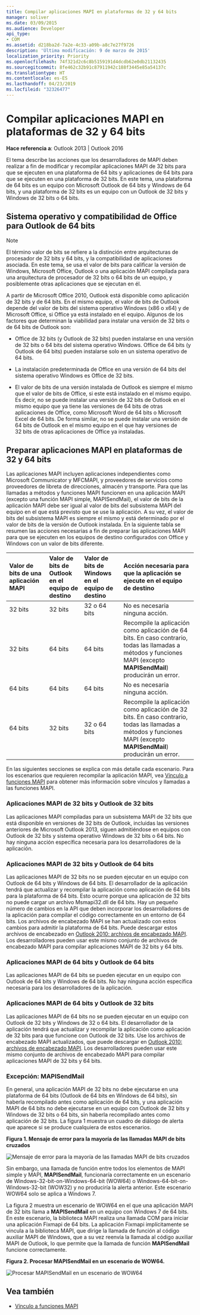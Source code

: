 ```yaml
---
title: Compilar aplicaciones MAPI en plataformas de 32 y 64 bits
manager: soliver
ms.date: 03/09/2015
ms.audience: Developer
api_type:
- COM
ms.assetid: d218ba2d-7a2e-4c33-a09b-a8c7e27f9726
description: 'Última modificación: 9 de marzo de 2015'
localization_priority: Priority
ms.openlocfilehash: 74f321d2c6c8b5159191d4dcdb62e0db21132435
ms.sourcegitcommit: 8fe462c32b91c87911942c188f3445e85a54137c
ms.translationtype: HT
ms.contentlocale: es-ES
ms.lasthandoff: 04/23/2019
ms.locfileid: "32326477"
---
```

# <a name="building-mapi-applications-on-32-bit-and-64-bit-platforms"></a>Compilar aplicaciones MAPI en plataformas de 32 y 64 bits

**Hace referencia a**: Outlook 2013 | Outlook 2016 
  
El tema describe las acciones que los desarrolladores de MAPI deben realizar a fin de modificar y recompilar aplicaciones MAPI de 32 bits para que se ejecuten en una plataforma de 64 bits y aplicaciones de 64 bits para que se ejecuten en una plataforma de 32 bits. En este tema, una plataforma de 64 bits es un equipo con Microsoft Outlook de 64 bits y Windows de 64 bits, y una plataforma de 32 bits es un equipo con un Outlook de 32 bits y Windows de 32 bits o 64 bits. 
  
## <a name="operating-system-and-office-support-for-64-bit-outlook"></a>Sistema operativo y compatibilidad de Office para Outlook de 64 bits

> [!NOTE]
> El término valor de bits se refiere a la distinción entre arquitecturas de procesador de 32 bits y 64 bits, y la compatibilidad de aplicaciones asociada. En este tema, se usa el valor de bits para calificar la versión de Windows, Microsoft Office, Outlook o una aplicación MAPI compilada para una arquitectura de procesador de 32 bits o 64 bits de un equipo, y posiblemente otras aplicaciones que se ejecutan en él. 
  
A partir de Microsoft Office 2010, Outlook está disponible como aplicación de 32 bits y de 64 bits. En el mismo equipo, el valor de bits de Outlook depende del valor de bits del sistema operativo Windows (x86 o x64) y de Microsoft Office, si Office ya está instalado en el equipo. Algunos de los factores que determinan la viabilidad para instalar una versión de 32 bits o de 64 bits de Outlook son:
  
- Office de 32 bits (y Outlook de 32 bits) pueden instalarse en una versión de 32 bits o 64 bits del sistema operativo Windows. Office de 64 bits (y Outlook de 64 bits) pueden instalarse solo en un sistema operativo de 64 bits.
    
- La instalación predeterminada de Office en una versión de 64 bits del sistema operativo Windows es Office de 32 bits.
    
- El valor de bits de una versión instalada de Outlook es siempre el mismo que el valor de bits de Office, si este está instalado en el mismo equipo. Es decir, no se puede instalar una versión de 32 bits de Outlook en el mismo equipo que ya tiene las versiones de 64 bits de otras aplicaciones de Office, como Microsoft Word de 64 bits o Microsoft Excel de 64 bits. De forma similar, no se puede instalar una versión de 64 bits de Outlook en el mismo equipo en el que hay versiones de 32 bits de otras aplicaciones de Office ya instaladas.
    
## <a name="preparing-mapi-applications-for-32-bit-and-64-bit-platforms"></a>Preparar aplicaciones MAPI en plataformas de 32 y 64 bits

Las aplicaciones MAPI incluyen aplicaciones independientes como Microsoft Communicator y MFCMAPI, y proveedores de servicios como proveedores de libreta de direcciones, almacén y transporte. Para que las llamadas a métodos y funciones MAPI funcionen en una aplicación MAPI (excepto una función MAPI simple, MAPISendMail), el valor de bits de la aplicación MAPI debe ser igual al valor de bits del subsistema MAPI del equipo en el que está previsto que se use la aplicación. A su vez, el valor de bits del subsistema MAPI es siempre el mismo y está determinado por el valor de bits de la versión de Outlook instalada. En la siguiente tabla se resumen las acciones necesarias a fin de preparar las aplicaciones MAPI para que se ejecuten en los equipos de destino configurados con Office y Windows con un valor de bits diferente.
  
|Valor de bits de una aplicación MAPI|Valor de bits de Outlook en el equipo de destino|Valor de bits de Windows en el equipo de destino|Acción necesaria para que la aplicación se ejecute en el equipo de destino|
|:-----|:-----|:-----|:-----|
|32 bits  <br/> |32 bits  <br/> |32 o 64 bits  <br/> |No es necesaria ninguna acción.  <br/> |
|32 bits  <br/> |64 bits  <br/> |64 bits  <br/> |Recompile la aplicación como aplicación de 64 bits. En caso contrario, todas las llamadas a métodos y funciones MAPI (excepto **MAPISendMail**) producirán un error.  <br/> |
|64 bits  <br/> |64 bits  <br/> |64 bits  <br/> |No es necesaria ninguna acción.  <br/> |
|64 bits  <br/> |32 bits  <br/> |32 o 64 bits  <br/> |Recompile la aplicación como aplicación de 32 bits. En caso contrario, todas las llamadas a métodos y funciones MAPI (excepto **MAPISendMail**) producirán un error.  <br/> |
   
En las siguientes secciones se explica con más detalle cada escenario. Para los escenarios que requieren recompilar la aplicación MAPI, vea [Vínculo a funciones MAPI](how-to-link-to-mapi-functions.md) para obtener más información sobre vínculos y llamadas a las funciones MAPI. 
  
### <a name="32-bit-mapi-application-and-32-bit-outlook"></a>Aplicaciones MAPI de 32 bits y Outlook de 32 bits

Las aplicaciones MAPI compiladas para un subsistema MAPI de 32 bits que está disponible en versiones de 32 bits de Outlook, incluidas las versiones anteriores de Microsoft Outlook 2013, siguen admitiéndose en equipos con Outlook de 32 bits y sistema operativo Windows de 32 bits o 64 bits. No hay ninguna acción específica necesaria para los desarrolladores de la aplicación.
  
### <a name="32-bit-mapi-application-and-64-bit-outlook"></a>Aplicaciones MAPI de 32 bits y Outlook de 64 bits

Las aplicaciones MAPI de 32 bits no se pueden ejecutar en un equipo con Outlook de 64 bits y Windows de 64 bits. El desarrollador de la aplicación tendrá que actualizar y recompilar la aplicación como aplicación de 64 bits para la plataforma de 64 bits. Esto ocurre porque una aplicación de 32 bits no puede cargar un archivo Msmapi32.dll de 64 bits. Hay un pequeño número de cambios en la API que deben incorporar los desarrolladores de la aplicación para compilar el código correctamente en un entorno de 64 bits. Los archivos de encabezado MAPI se han actualizado con estos cambios para admitir la plataforma de 64 bits. Puede descargar estos archivos de encabezado en [Outlook 2010: archivos de encabezado MAPI](https://www.microsoft.com/downloads/details.aspx?FamilyID=f8d01fc8-f7b5-4228-baa3-817488a66db1). Los desarrolladores pueden usar este mismo conjunto de archivos de encabezado MAPI para compilar aplicaciones MAPI de 32 bits y 64 bits.
  
### <a name="64-bit-mapi-application-and-64-bit-outlook"></a>Aplicaciones MAPI de 64 bits y Outlook de 64 bits

Las aplicaciones MAPI de 64 bits se pueden ejecutar en un equipo con Outlook de 64 bits y Windows de 64 bits. No hay ninguna acción específica necesaria para los desarrolladores de la aplicación.
  
### <a name="64-bit-mapi-application-and-32-bit-outlook"></a>Aplicaciones MAPI de 64 bits y Outlook de 32 bits

Las aplicaciones MAPI de 64 bits no se pueden ejecutar en un equipo con Outlook de 32 bits y Windows de 32 o 64 bits. El desarrollador de la aplicación tendrá que actualizar y recompilar la aplicación como aplicación de 32 bits para que funcione con Outlook de 32 bits. Use los archivos de encabezado MAPI actualizados, que puede descargar en [Outlook 2010: archivos de encabezado MAPI](https://www.microsoft.com/downloads/details.aspx?FamilyID=f8d01fc8-f7b5-4228-baa3-817488a66db1). Los desarrolladores pueden usar este mismo conjunto de archivos de encabezado MAPI para compilar aplicaciones MAPI de 32 bits y 64 bits.
  
### <a name="exception-mapisendmail"></a>Excepción: MAPISendMail

En general, una aplicación MAPI de 32 bits no debe ejecutarse en una plataforma de 64 bits (Outlook de 64 bits en Windows de 64 bits), sin haberla recompilado antes como aplicación de 64 bits, y una aplicación MAPI de 64 bits no debe ejecutarse en un equipo con Outlook de 32 bits y Windows de 32 bits o 64 bits, sin haberla recompilado antes como aplicación de 32 bits. La figura 1 muestra un cuadro de diálogo de alerta que aparece si se produce cualquiera de estos escenarios.
  
**Figura 1. Mensaje de error para la mayoría de las llamadas MAPI de bits cruzados**

![Mensaje de error para la mayoría de las llamadas MAPI de bits cruzados](media/738905fb-57ae-4af7-b54b-a1676c80d3c3.JPG "Mensaje de error para la mayoría de las llamadas MAPI de bits cruzados")
  
Sin embargo, una llamada de función entre todos los elementos de MAPI simple y MAPI, **MAPISendMail**, funcionaría correctamente en un escenario de Windows-32-bit-on-Windows-64-bit (WOW64) o Windows-64-bit-on-Windows-32-bit (WOW32) y no produciría la alerta anterior. Este escenario WOW64 solo se aplica a Windows 7. 

La figura 2 muestra un escenario de WOW64 en el que una aplicación MAPI de 32 bits llama a **MAPISendMail** en un equipo con Windows 7 de 64 bits. En este escenario, la biblioteca MAPI realiza una llamada COM para iniciar una aplicación Fixmapi de 64 bits. La aplicación Fixmapi implícitamente se vincula a la biblioteca MAPI, que dirige la llamada de función al código auxiliar MAPI de Windows, que a su vez reenvía la llamada al código auxiliar MAPI de Outlook, lo que permite que la llamada de función **MAPISendMail** funcione correctamente. 
  
**Figura 2. Procesar MAPISendMail en un escenario de WOW64.**

![Procesar MAPISendMail en un escenario de WOW64](media/346ba974-4844-4b64-9dd1-d0f829ab99b3.gif "Procesar MAPISendMail en un escenario de WOW64")
  
## <a name="see-also"></a>Vea también

- [Vínculo a funciones MAPI](how-to-link-to-mapi-functions.md)

